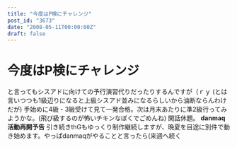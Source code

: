 ```yaml
---
title: "今度はP検にチャレンジ"
post_id: "3673"
date: "2008-05-11T00:00:00Z"
draft: false
---
```


# 今度はP検にチャレンジ

と言ってもシスアドに向けての予行演習代りだったりするんですが（ｒｙ (とは言いつつも1級辺りになると上級シスアド並みになるらしいから油断ならんわけだが) 手始めに4級・3級受けて見て一発合格。次は月末あたりに準2級行ってみようかな。(飛び級するのが怖いチキンなぼくでごめんね)  閑話休題。 **danmaq活動再開予告** 引き続きthGもゆっくり制作継続しますが、晩夏を目途に別件で動き始めます。やっぱdanmaqがやることと言ったら(来週へ続く
